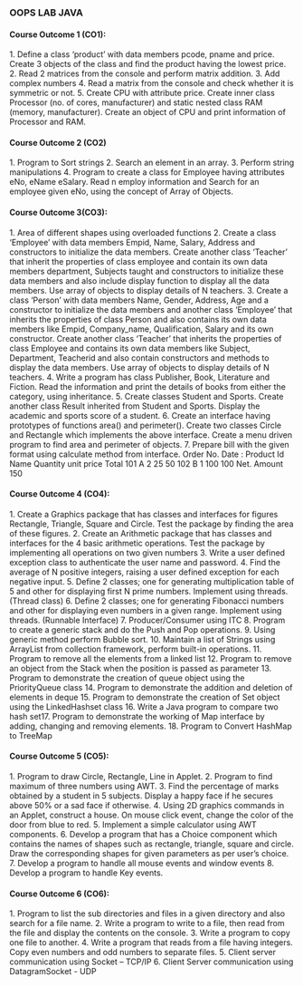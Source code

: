<h3>OOPS LAB JAVA</h3>

<h4>Course Outcome 1 (CO1):</h4>
1. Define a class ‘product’ with data members pcode, pname and price. Create 3 objects of
   the class and find the product having the lowest price.
2. Read 2 matrices from the console and perform matrix addition. 3. Add complex numbers
4. Read a matrix from the console and check whether it is symmetric or not.
5. Create CPU with attribute price. Create inner class Processor (no. of cores, manufacturer)
   and static nested class RAM (memory, manufacturer). Create an object of CPU and print
   information of Processor and RAM.
   <br>
   
<h4>Course Outcome 2 (CO2)</h4>
1. Program to Sort strings
2. Search an element in an array.
3. Perform string manipulations
4. Program to create a class for Employee having attributes eNo, eName eSalary. Read n
   employ information and Search for an employee given eNo, using the concept of Array of
   Objects. 

<h4>Course Outcome 3(CO3):</h4>
1. Area of different shapes using overloaded functions
2. Create a class ‘Employee’ with data members Empid, Name, Salary, Address and
   constructors to initialize the data members. Create another class ‘Teacher’ that inherit the
   properties of class employee and contain its own data members department, Subjects taught
   and constructors to initialize these data members and also include display function to
   display all the data members. Use array of objects to display details of N teachers.
3. Create a class ‘Person’ with data members Name, Gender, Address, Age and a constructor
   to initialize the data members and another class ‘Employee’ that inherits the properties of
   class Person and also contains its own data members like Empid, Company_name,
   Qualification, Salary and its own constructor. Create another class ‘Teacher’ that inherits
   the properties of class Employee and contains its own data members like Subject,
   Department, Teacherid and also contain constructors and methods to display the data
   members. Use array of objects to display details of N teachers.
4. Write a program has class Publisher, Book, Literature and Fiction. Read the information
   and print the details of books from either the category, using inheritance.
5. Create classes Student and Sports. Create another class Result inherited from Student and
   Sports. Display the academic and sports score of a student. 6. Create an interface having prototypes of functions area() and perimeter(). Create two
   classes Circle and Rectangle which implements the above interface. Create a menu driven
   program to find area and perimeter of objects.
7. Prepare bill with the given format using calculate method from interface.
   Order No.
   Date :
   Product Id Name Quantity unit price Total
   101 A 2 25 50
   102 B 1 100 100
   Net. Amount 150

<h4>Course Outcome 4 (CO4):</h4>
1. Create a Graphics package that has classes and interfaces for figures Rectangle, Triangle,
   Square and Circle. Test the package by finding the area of these figures.
2. Create an Arithmetic package that has classes and interfaces for the 4 basic arithmetic
   operations. Test the package by implementing all operations on two given numbers
3. Write a user defined exception class to authenticate the user name and password.
4. Find the average of N positive integers, raising a user defined exception for each negative
   input.
5. Define 2 classes; one for generating multiplication table of 5 and other for displaying first
   N prime numbers. Implement using threads. (Thread class)
6. Define 2 classes; one for generating Fibonacci numbers and other for displaying even
   numbers in a given range. Implement using threads. (Runnable Interface)
7. Producer/Consumer using ITC
8. Program to create a generic stack and do the Push and Pop operations.
9. Using generic method perform Bubble sort.
10. Maintain a list of Strings using ArrayList from collection framework, perform built-in
    operations.
11. Program to remove all the elements from a linked list
12. Program to remove an object from the Stack when the position is passed as parameter
13. Program to demonstrate the creation of queue object using the PriorityQueue class
14. Program to demonstrate the addition and deletion of elements in deque
15. Program to demonstrate the creation of Set object using the LinkedHashset class
16. Write a Java program to compare two hash set17. Program to demonstrate the working of Map interface by adding, changing and removing
    elements.
18. Program to Convert HashMap to TreeMap 

<h4>Course Outcome 5 (CO5):</h4>
1. Program to draw Circle, Rectangle, Line in Applet.
2. Program to find maximum of three numbers using AWT.
3. Find the percentage of marks obtained by a student in 5 subjects. Display a happy face if
   he secures above 50% or a sad face if otherwise.
4. Using 2D graphics commands in an Applet, construct a house. On mouse click event,
   change the color of the door from blue to red.
5. Implement a simple calculator using AWT components.
6. Develop a program that has a Choice component which contains the names of shapes such
   as rectangle, triangle, square and circle. Draw the corresponding shapes for given
   parameters as per user’s choice.
7. Develop a program to handle all mouse events and window events
8. Develop a program to handle Key events.

<h4>Course Outcome 6 (CO6):</h4>
1. Program to list the sub directories and files in a given directory and also search for a file
   name.
2. Write a program to write to a file, then read from the file and display the contents on the
   console.
3. Write a program to copy one file to another.
4. Write a program that reads from a file having integers. Copy even numbers and odd
   numbers to separate files.
5. Client server communication using Socket – TCP/IP
6. Client Server communication using DatagramSocket - UDP